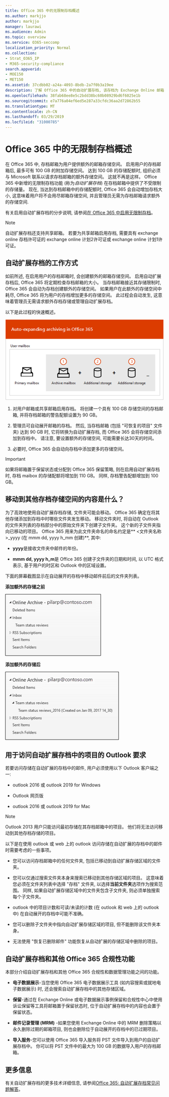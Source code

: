 ```yaml
---
title: Office 365 中的无限制存档概述
ms.author: markjjo
author: markjjo
manager: laurawi
ms.audience: Admin
ms.topic: overview
ms.service: O365-seccomp
localization_priority: Normal
ms.collection:
- Strat_O365_IP
- M365-security-compliance
search.appverid:
- MOE150
- MET150
ms.assetid: 37cdbb02-a24a-4093-8bdb-2a7f0b3a19ee
description: 了解 Office 365 中的自动扩展存档, 该存档为 Exchange Online 邮箱提供无限制的存档存储。
ms.openlocfilehash: 38fab68ee8e5c2bdd38bc60b08929bd6f6025e1b
ms.sourcegitcommit: e7a776a04ef6ed5e287a33cfdc36aa2d72862b55
ms.translationtype: MT
ms.contentlocale: zh-CN
ms.lasthandoff: 03/29/2019
ms.locfileid: "31000785"
---
```

# <a name="overview-of-unlimited-archiving-in-office-365"></a>Office 365 中的无限制存档概述

在 Office 365 中, 存档邮箱为用户提供额外的邮箱存储空间。 启用用户的存档邮箱后, 最多可有 100 GB 的附加存储空间。 达到 100 GB 的存储配额时, 组织必须与 Microsoft 联系以请求存档邮箱的额外存储空间。 这就不再是这样。 Office 365 中新增的无限制存档功能 (称为*自动扩展存档*) 在存档邮箱中提供了不受限制的存储量。 现在, 当达到存档邮箱中的存储配额时, Office 365 会自动增加存档大小, 这意味着用户将不会用尽邮箱存储空间, 并且管理员无需为存档邮箱请求额外的存储空间.
  
有关启用自动扩展存档的分步说明, 请参阅[在 Office 365 中启用无限制存档](enable-unlimited-archiving.md)。
  
> [!NOTE]
> 自动扩展存档还支持共享邮箱。 若要为共享邮箱启用存档, 需要具有 exchange online 存档许可证的 exchange online 计划2许可证或 exchange online 计划1许可证。 
  
## <a name="how-auto-expanding-archiving-works"></a>自动扩展存档的工作方式

如前所述, 在启用用户的存档邮箱时, 会创建额外的邮箱存储空间。 启用自动扩展存档后, Office 365 将定期检查存档邮箱的大小。 当存档邮箱接近其存储限制时, Office 365 会自动为存档创建额外的存储空间。 如果用户在此额外的存储空间中耗尽, Office 365 将为用户的存档增加更多的存储空间。 此过程会自动发生, 这意味着管理员无需请求额外存档存储或管理自动扩展存档。 
  
以下是此过程的快速概述。
  
![自动扩展存档过程概述](media/74355385-d990-44fe-8a87-6c3639d1f63f.png)
  
1. 对用户邮箱或共享邮箱启用存档。 将创建一个具有 100 GB 存储空间的存档邮箱, 并将存档邮箱的警告配额设置为 90 GB。
    
2. 管理员可自动展开邮箱的存档。 然后, 当存档邮箱 (包括 "可恢复的项目" 文件夹) 达到 90 GB 时, 它将转换为自动扩展存档, 而 Office 365 会将存储空间添加到存档中。 请注意, 要设置额外的存储空间, 可能需要长达30天的时间。
    
3. 必要时, Office 365 会自动向存档中添加更多的存储空间。
  
> [!IMPORTANT]
> 如果将邮箱置于保留状态或分配到 Office 365 保留策略, 则在启用自动扩展存档时, 存档 maibox 的存储配额将增加到 110 GB。 同样, 存档警告配额增加到 100 GB。

## <a name="what-gets-moved-to-the-additional-archive-storage-space"></a>移动到其他存档存储空间的内容是什么？

为了高效地使用自动扩展存档存储, 文件夹可能会移动。 Office 365 确定在将其他存储添加到存档中时哪些文件夹发生移动。 移动文件夹时, 将自动在 Outlook 的文件夹列表的存档部分中的原始文件夹下创建子文件夹。 这个新的子文件夹指向已移动的项目。 Office 365 用来为此文件夹命名的命名约定是** \<文件夹名称\>_yyyy (在 mmm dd, yyyy h_mm 创建)**, 其中: 
  
- **yyyy**是接收文件夹中邮件的年份。 
    
- **mmm dd, yyyy h_m**是 Office 365 创建子文件夹的日期和时间, 以 UTC 格式表示, 基于用户的时区和 Outlook 中的区域设置。 
    
下面的屏幕截图显示在自动展开的存档中移动邮件前后的文件夹列表。
  
 **添加额外的存储之前**
  
![预配自动扩展存档之前的存档邮箱的文件夹列表](media/5d6d6420-e562-4912-aaab-1c111762b3f6.png)
  
 **添加额外的存储后**
  
![预配自动扩展存档后存档邮箱的文件夹列表](media/c03c5f51-23fa-4fc2-b887-7e7e5cce30da.png)
  
## <a name="outlook-requirements-for-accessing-items-in-an-auto-expanded-archive"></a>用于访问自动扩展存档中的项目的 Outlook 要求

若要访问存储在自动扩展的存档中的邮件, 用户必须使用以下 Outlook 客户端之一:
  
- outlook 2016 或 outlook 2019 for Windows
    
- Outlook 网页版 
    
- outlook 2016 或 outlook 2019 for Mac 
    
> [!NOTE]
> Outlook 2013 用户只能访问最初存储在其存档邮箱中的项目。 他们将无法访问移动到其他存档存储的项目。 
  
以下是在使用 outlook 或 web 上的 outlook 访问存储在自动扩展的存档中的邮件时需要考虑的一些事项。
  
- 您可以访问存档邮箱中的任何文件夹, 包括已移动到自动扩展存储区域的文件夹。
    
- 您可以仅通过搜索文件夹本身来搜索已移动到其他存储区域的项目。 这意味着您必须在文件夹列表中选择 "存档" 文件夹, 以选择**当前文件夹**选项作为搜索范围。 同样, 如果自动扩展存储区域中的文件夹包含子文件夹, 则必须单独搜索每个子文件夹。 
    
- outlook 中的项目计数和可读/未读的计数 (在 outlook 和 web 上的 outlook 中) 在自动展开的存档中可能不准确。
    
- 您可以删除子文件夹中指向自动扩展存储区域的项目, 但不能删除该文件夹本身。
    
- 无法使用 "恢复已删除邮件" 功能恢复从自动扩展的存储区域中删除的项目。
  
## <a name="auto-expanding-archiving-and-other-office-365-compliance-features"></a>自动扩展存档和其他 Office 365 合规性功能

本部分介绍自动扩展存档和其他 Office 365 合规性和数据管理功能之间的功能。
  
- **电子数据展示**-当您使用 Office 365 电子数据展示工具 (如内容搜索或就地电子数据展示) 时, 还会搜索自动扩展存档中的其他存储区域。
    
- **保留**-通过在 Exchange Online 或电子数据展示事例保留和合规性中心中使用诉讼保留等工具将邮箱置于保留状态时, 位于自动扩展存档中的内容也会置于保留状态。
    
- **邮件记录管理 (MRM)** -如果您使用 Exchange Online 中的 MRM 删除策略以永久删除过期的邮箱项目, 则也会删除位于自动展开的存档中的已过期项目。
    
- **导入服务**-您可以使用 Office 365 导入服务将 PST 文件导入到用户的自动扩展存档中。 你可以将 PST 文件中的最大为 100 GB 的数据导入用户的存档邮箱。 

## <a name="more-information"></a>更多信息

有关自动扩展存档的更多技术详细信息, 请参阅[Office 365: 自动扩展存档常见问题解答](https://blogs.technet.microsoft.com/exchange/2018/04/09/office-365-auto-expanding-archives-faq/)。